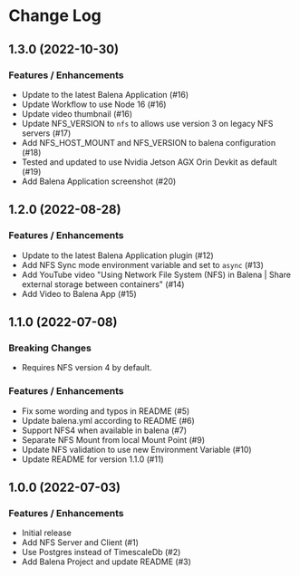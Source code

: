 # Change Log

## 1.3.0 (2022-10-30)

### Features / Enhancements

- Update to the latest Balena Application (#16)
- Update Workflow to use Node 16 (#16)
- Update video thumbnail (#16)
- Update NFS_VERSION to `nfs` to allows use version 3 on legacy NFS servers (#17)
- Add NFS_HOST_MOUNT and NFS_VERSION to balena configuration (#18)
- Tested and updated to use Nvidia Jetson AGX Orin Devkit as default (#19)
- Add Balena Application screenshot (#20)

## 1.2.0 (2022-08-28)

### Features / Enhancements

- Update to the latest Balena Application plugin (#12)
- Add NFS Sync mode environment variable and set to `async` (#13)
- Add YouTube video "Using Network File System (NFS) in Balena | Share external storage between containers" (#14)
- Add Video to Balena App (#15)

## 1.1.0 (2022-07-08)

### Breaking Changes

- Requires NFS version 4 by default.

### Features / Enhancements

- Fix some wording and typos in README (#5)
- Update balena.yml according to README (#6)
- Support NFS4 when available in balena (#7)
- Separate NFS Mount from local Mount Point (#9)
- Update NFS validation to use new Environment Variable (#10)
- Update README for version 1.1.0 (#11)

## 1.0.0 (2022-07-03)

### Features / Enhancements

- Initial release
- Add NFS Server and Client (#1)
- Use Postgres instead of TimescaleDb (#2)
- Add Balena Project and update README (#3)
